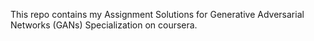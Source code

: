 
This repo contains my Assignment Solutions for Generative Adversarial Networks (GANs) Specialization on coursera.
